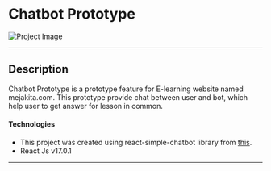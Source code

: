# Chatbot Prototype

![Project Image](project-image-url)

---

## Description

Chatbot Prototype is a prototype feature for E-learning website named mejakita.com. This prototype provide chat between user and bot, which help user to get answer for lesson in common.

#### Technologies

- This project was created using react-simple-chatbot library from [this](https://lucasbassetti.com.br/react-simple-chatbot/).
- React Js v17.0.1

---


